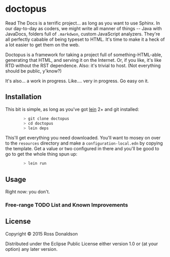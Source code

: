 # doctopus

Read The Docs is a terrific project... as long as you want to use
Sphinx. In our day-to-day as coders, we might write all manner of things -- Java
with JavaDocs, folders full of `.markdwon`, custom JavaScript analyzers. They're
all perfectly cabable of being typeset to HTML. It's time to make it a heck of a
lot easier to get them on the web.

Doctopus is a framework for taking a project full of something-HTML-able,
generating that HTML, and serving it on the Internet. Or, if you like, it's like
RTD without the RST dependence. Also: it's trivial to host. (Not everything
should be public, y'know?)

It's also... a work in progress. Like.... very in progress. Go easy on it.

## Installation

This bit is simple, as long as you've got [lein](http://leiningen.org/) 2+ and git installed:

```bash
        > git clone doctopus
        > cd doctopus
        > lein deps
```

This'll get everything you need downloaded. You'll want to mosey on over to the
`resources` directory and make a `configuration-local.edn` by copying the
template. Get a value or two configured in there and you'll be good to go to get
the whole thing spun up:

```bash
        > lein run
```

## Usage

Right now: you don't.


### Free-range TODO List and Known Improvements


## License

Copyright © 2015 Ross Donaldson

Distributed under the Eclipse Public License either version 1.0 or (at
your option) any later version.
